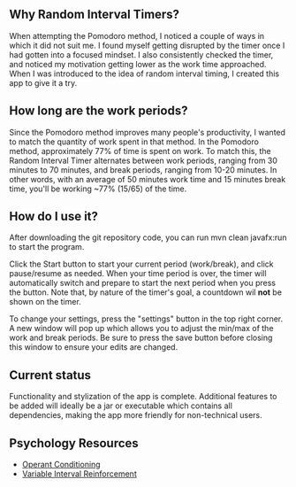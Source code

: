 ## Why Random Interval Timers?
When attempting the Pomodoro method, I noticed a couple of ways in which it did not suit me. I found myself getting disrupted by the timer once I had gotten into a focused mindset. I also consistently checked the timer, and noticed my motivation getting lower as the work time approached. When I was introduced to the idea of random interval timing, I created this app to give it a try.

## How long are the work periods?
Since the Pomodoro method improves many people's productivity, I wanted to match the quantity of work spent in that method. In the Pomodoro method, approximately 77% of time is spent on work. To match this, the Random Interval Timer alternates between work periods, ranging from 30 minutes to 70 minutes, and break periods, ranging from 10-20 minutes. In other words, with an average of 50 minutes work time and 15 minutes break time, you'll be working ~77% (15/65) of the time. 

## How do I use it?
After downloading the git repository code, you can run mvn clean javafx:run to start the program.

Click the Start button to start your current period (work/break), and click pause/resume as needed. When your time period is over, the timer will automatically switch and prepare to start the next period when you press the button. Note that, by nature of the timer's goal, a countdown wil **not** be shown on the timer.

To change your settings, press the "settings" button in the top right corner. A new window will pop up which allows you to adjust the min/max of the work and break periods. Be sure to press the save button before closing this window to ensure your edits are changed.

## Current status
Functionality and stylization of the app is complete. Additional features to be added will ideally be a jar or executable which contains all dependencies, making the app more friendly for non-technical users.

## Psychology Resources
- [Operant Conditioning](https://www.simplypsychology.org/operant-conditioning.html)
- [Variable Interval Reinforcement](https://www.parentingforbrain.com/schedules-of-reinforcement/)